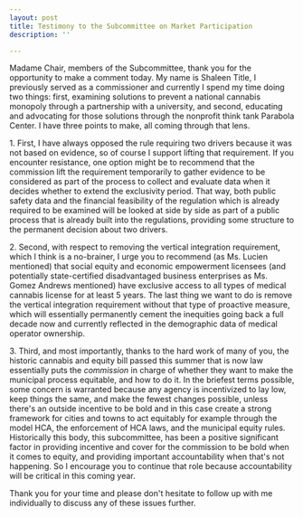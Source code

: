 ```yaml
---
layout: post
title: Testimony to the Subcommittee on Market Participation
description: ''

---
```

Madame Chair, members of the Subcommittee, thank you for the opportunity to make a comment today. My name is Shaleen Title, I previously served as a commissioner and currently I spend my time doing two things: first, examining solutions to prevent a national cannabis monopoly through a partnership with a university, and second, educating and advocating for those solutions through the nonprofit think tank Parabola Center. I have three points to make, all coming through that lens.

1\. First, I have always opposed the rule requiring two drivers because it was not based on evidence, so of course I support lifting that requirement. If you encounter resistance, one option might be to recommend that the commission lift the requirement temporarily to gather evidence to be considered as part of the process to collect and evaluate data when it decides whether to extend the exclusivity period. That way, both public safety data and the financial feasibility of the regulation which is already required to be examined will be looked at side by side as part of a public process that is already built into the regulations, providing some structure to the permanent decision about two drivers.

2\. Second, with respect to removing the vertical integration requirement, which I think is a no-brainer, I urge you to recommend (as Ms. Lucien mentioned) that social equity and economic empowerment licensees (and potentially state-certified disadvantaged business enterprises as Ms. Gomez Andrews mentioned) have exclusive access to all types of medical cannabis license for at least 5 years. The last thing we want to do is remove the vertical integration requirement without that type of proactive measure, which will essentially permanently cement the inequities going back a full decade now and currently reflected in the demographic data of medical operator ownership.

3\. Third, and most importantly,  thanks to the hard work of many of you, the historic cannabis and equity bill passed this summer that is now law essentially puts the _commission_ in charge of whether they want to make the municipal process equitable, and how to do it. In the briefest terms possible, some concern is warranted because any agency is incentivized to lay low, keep things the same, and make the fewest changes possible, unless there's an outside incentive to be bold and in this case create a strong framework for cities and towns to act equitably for example through the model HCA, the enforcement of HCA laws, and the municipal equity rules. Historically this body, this subcommittee, has been a positive significant factor in providing incentive and cover for the commission to be bold when it comes to equity, and providing important accountability when that's not happening. So I encourage you to continue that role because accountability will be critical in this coming year.

Thank you for your time and please don't hesitate to follow up with me individually to discuss any of these issues further.